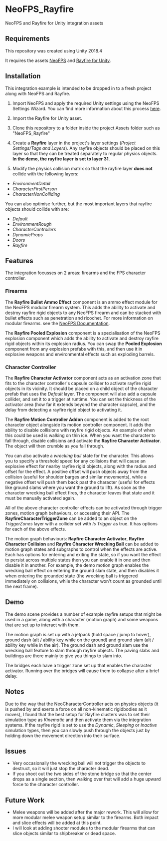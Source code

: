 # NeoFPS_Rayfire
NeoFPS and Rayfire for Unity integration assets 

## Requirements

This repository was created using Unity 2018.4

It requires the assets [NeoFPS](https://assetstore.unity.com/packages/templates/systems/neofps-150179?aid=1011l58Ft) and [Rayfire for Unity](https://assetstore.unity.com/packages/tools/game-toolkits/rayfire-for-unity-148690?aid=1011l58Ft).

## Installation

This integration example is intended to be dropped in to a fresh project along with NeoFPS and Rayfire.

1. Import NeoFPS and apply the required Unity settings using the NeoFPS Settings Wizard. You can find more information about this process [here](https://docs.neofps.com/manual/neofps-installation.html).

2. Import the Rayfire for Unity asset.

3. Clone this repository to a folder inside the project Assets folder such as "NeoFPS_Rayfire"

4. Create a **Rayfire** layer in the project's layer settings (*Project Settings/Tags and Layers*). Any rayfire objects should be placed on this layer so that they can be treated separately to regular physics objects. **In the demo, the rayfire layer is set to layer 31**.

5. Modify the physics collision matrix so that the rayfire layer **does not** collide with the following layers:
+ *EnvironmentDetail*
+ *CharacterFirstPerson*
+ *CharacterNonColliding*

You can also optimise further, but the most important layers that rayfire objects should collide with are:
+ *Default*
+ *EnvironmentRough*
+ *CharacterControllers*
+ *DynamicProps*
+ *Doors*
+ *Rayfire*

## Features

The integration focusses on 2 areas: firearms and the FPS character controller.

### Firearms

The **Rayfire Bullet Ammo Effect** component is an ammo effect module for the NeoFPS modular firearm system. This adds the ability to activate and destroy rayfire rigid objects to any NeoFPS firearm and can be stacked with bullet effects such as penetration and ricochet. For more information on modular firearms. see the [NeoFPS Documentation](https://docs.neofps.com/manual/weapons-modular-firearms.html).

The **Rayfire Pooled Explosion** component is a specialisation of the NeoFPS explosion component which adds the ability to activate and destroy rayfire rigid objects within its explosion radius. You can swap the **Pooled Explosion** component from any explosion prefabs with this, and then use it in explosive weapons and environmental effects such as exploding barrels.

### Character Controller

The **Rayfire Character Activator** component acts as an activation zone that fits to the character controller's capsule collider to activate rayfire rigid objects in its vicinity. It should be placed on a child object of the character prefab that uses the *Default* layer. The component will also add a capsule collider, and set it to a trigger at runtime. You can set the thickness of the activator area (how far it extends beyond the character capsule), and the delay from detecting a rayfire rigid object to activating it.

The **Rayfire Motion Controller Addon** component is added to the root character object alongside its motion controller component. It adds the ability to disable collisions with rayfire rigid objects. An example of when this could be used is walking on thin ice. When you want the character to fall through, disable collisions and activate the **Rayfire Character Activator**. The object will then crumble as you fall through.

You can also activate a *wrecking ball* state for the character. This allows you to specify a threshold speed for any collisions that will cause an explosive effect for nearby rayfire rigid objects, along with the radius and offset for the effect. A positive offset will push objects away from the collision (useful for shoulder barges and similar movements), while a negative offset will push them back past the character (useful for effects like ground slams where you want the ground to lift). As soon as the character wrecking ball effect fires, the character leaves that state and it must be manually activated again.

All of the above character controller effects can be activated through trigger zones, motion graph behaviours, or accessing their API. The **RayfireCharacterTriggerZone** can be added to an object on the *TriggerZones* layer with a collider set with *Is Trigger* as true. It has options for each of the above effects.

The motion graph behaviours: **Rayfire Character Activator**, **Rayfire Character Collision** and **Rayfire Character Wrecking Ball** can be added to motion graph states and subgraphs to control when the effects are active. Each has options for entering and exiting the state, so if you want the effect to persist across multiple states then you can enable it in one and then disable it in another. For example, the demo motion graph enables the wrecking ball effect on entering the ground slam state, and then disables it when entering the grounded state (the wrecking ball is triggered immediately on collisions, while the character won't count as grounded until the next frame).

## Demo

The demo scene provides a number of example rayfire setups that might be used in a game, along with a character (motion graph) and some weapons that are set up to interact with them.

The motion graph is set up with a jetpack (hold space / jump to hover), ground dash (alt / ability key while on the ground) and ground slam (alt / ability key while in the air). The ground dash and ground slam use the wrecking ball feature to slam through rayfire objects. The paving slabs and buildings are there mainly to give you things to slam into.

The bridges each have a trigger zone set up that enables the character activator. Running over the bridges will cause them to collapse after a brief delay.

## Notes

Due to the way that the NeoCharacterController acts on physics objects (it is pushed by and exerts a force on all non-kinematic rigidbodies as it moves), I found that the best setup for Rayfire clusters was to set their simulation type as *Kinematic* and then activate them via the integration systems. If the rayfire rigid is set to use the *Dynamic*, *Sleeping* or *Inactive* simulation types, then you can slowly push through the objects just by holding down the movement direction into their surface.

## Issues

- Very occasionally the wrecking ball will not trigger the objects to destruct, so it will just stop the character dead.
- If you shoot out the two sides of the stone bridge so that the center drops as a single section, then walking over that will add a huge upward force to the character controller.

## Future Work

- Melee weapons will be added after the major rework. This will allow for more modular melee weapon setup similar to the firearms. Both impact and slice effects will be added at this point.
- I will look at adding shooter modules to the modular firearms that can slice objects similar to shipbreaker or dead space.